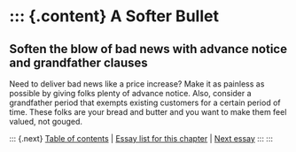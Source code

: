 ::: {.content}
A Softer Bullet
===============

Soften the blow of bad news with advance notice and grandfather clauses
-----------------------------------------------------------------------

Need to deliver bad news like a price increase? Make it as painless as
possible by giving folks plenty of advance notice. Also, consider a
grandfather period that exempts existing customers for a certain period
of time. These folks are your bread and butter and you want to make them
feel valued, not gouged.

::: {.next}
[Table of contents](toc.php) \| [Essay list for this
chapter](toc.php#ch12) \| [Next essay](ch13_Hollywood_Launch.php)
:::
:::
